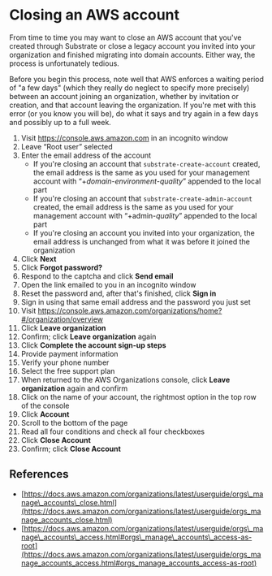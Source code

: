 # Closing an AWS account

From time to time you may want to close an AWS account that you've created through Substrate or close a legacy account you invited into your organization and finished migrating into domain accounts. Either way, the process is unfortunately tedious.

Before you begin this process, note well that AWS enforces a waiting period of "a few days" (which they really do neglect to specify more precisely) between an account joining an organization, whether by invitation or creation, and that account leaving the organization. If you're met with this error (or you know you will be), do what it says and try again in a few days and possibly up to a full week.

1. Visit <https://console.aws.amazon.com> in an incognito window
2. Leave &ldquo;Root user&rdquo; selected
3. Enter the email address of the account
    - If you're closing an account that `substrate-create-account` created, the email address is the same as you used for your management account with &ldquo;+_domain_-_environment_-_quality_&rdquo; appended to the local part
    - If you're closing an account that `substrate-create-admin-account` created, the email address is the same as you used for your management account with &ldquo;+admin-_quality_&rdquo; appended to the local part
    - If you're closing an account you invited into your organization, the email address is unchanged from what it was before it joined the organization
4. Click **Next**
5. Click **Forgot password?**
6. Respond to the captcha and click **Send email**
7. Open the link emailed to you in an incognito window
8. Reset the password and, after that's finished, click **Sign in**
9. Sign in using that same email address and the password you just set
10. Visit <https://console.aws.amazon.com/organizations/home?#/organization/overview>
11. Click **Leave organization**
12. Confirm; click **Leave organization** again
13. Click **Complete the account sign-up steps**
14. Provide payment information
15. Verify your phone number
16. Select the free support plan
17. When returned to the AWS Organizations console, click **Leave organization** again and confirm
18. Click on the name of your account, the rightmost option in the top row of the console
19. Click **Account**
20. Scroll to the bottom of the page
21. Read all four conditions and check all four checkboxes
22. Click **Close Account**
23. Confirm; click **Close Account**

## References

- [https://docs.aws.amazon.com/organizations/latest/userguide/orgs\_manage\_accounts\_close.html](https://docs.aws.amazon.com/organizations/latest/userguide/orgs_manage_accounts_close.html)
- [https://docs.aws.amazon.com/organizations/latest/userguide/orgs\_manage\_accounts\_access.html#orgs\_manage\_accounts\_access-as-root](https://docs.aws.amazon.com/organizations/latest/userguide/orgs_manage_accounts_access.html#orgs_manage_accounts_access-as-root)
